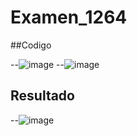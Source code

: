 # Examen_1264
##Codigo

--![image](https://github.com/user-attachments/assets/6e9ba6e8-118d-46e4-92ad-a68ac9a2808d)
--![image](https://github.com/user-attachments/assets/4810641f-43a1-4c20-8db2-1a654bdfe2e2)

## Resultado

--![image](https://github.com/user-attachments/assets/9b01fc2e-33f0-4fb4-9c11-2bb696777bfa)

